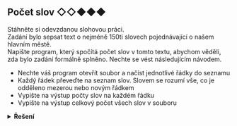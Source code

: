 ## Počet slov ◇◇◆◆◆

Stáhněte si odevzdanou slohovou práci.  
Zadání bylo sepsat text o nejméně 150ti slovech pojednávající o našem hlavním městě.  
Napište program, který spočítá počet slov v tomto textu, abychom věděli, zda bylo zadání formálně splněno. Nechte se vést následujícím návodem.

- Nechte váš program otevřít soubor a načíst jednotlivé řádky do seznamu
- Každý řádek převeďte na seznam slov. Slovem se rozumí vše, co je odděleno mezerou nebo novým řádkem
- Vypište na výstup počty slov na každém řádku
- Vypište na výstup celkový počet všech slov v souboru

<details>
<summary><b>Řešení</b></summary>


```python
seznam_radku = []
with open(r'slohovka.txt', encoding='utf-8') as file:
    for radek in file:
        seznam_radku.append(radek.split())  # pridame rovnou rozsekany radek

celkovy_pocet_slov = 0
print('pocty radku')
for radek in seznam_radku:
    pocet_slov_v_radku = len(radek)
    print(pocet_slov_v_radku)
    celkovy_pocet_slov += pocet_slov_v_radku

print(f'celkovy pocet slov je {celkovy_pocet_slov}')
```


</details>
